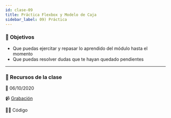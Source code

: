 ```yaml
---
id: clase-09
title: Práctica Flexbox y Modelo de Caja
sidebar_label: 09) Práctica
---
```


### 🏁 Objetivos

- Que puedas ejercitar y repasar lo aprendido del módulo hasta el momento
- Que puedas resolver dudas que te hayan quedado pendientes

---

### 🚀 Recursos de la clase

📆 06/10/2020

📹 [Grabación](https://us02web.zoom.us/rec/share/EG5iZGM_FIEQ2jZyP9iax8FbXCriuoFdC0vUiSohDm-Syxf6BV9y313NzvV5xJeQ.mFcFJ-1LeuMvYZa6)

👩‍💻 Código
